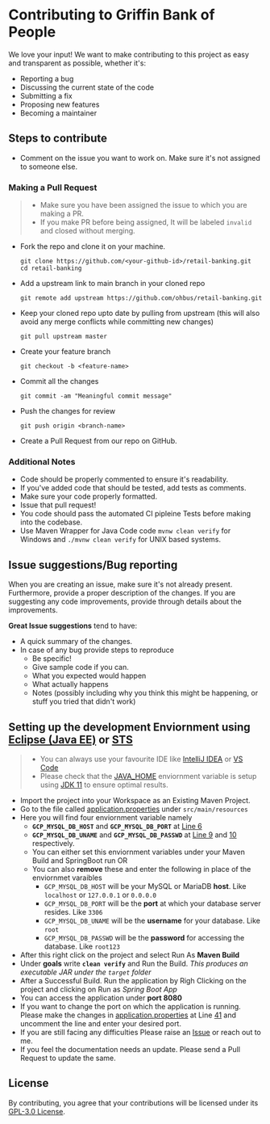 # Contributing to Griffin Bank of People

We love your input! We want to make contributing to this project as easy and transparent as possible, whether it's:

- Reporting a bug
- Discussing the current state of the code
- Submitting a fix
- Proposing new features
- Becoming a maintainer


## Steps to contribute

* Comment on the issue you want to work on. Make sure it's not assigned to someone else.

### Making a Pull Request

> - Make sure you have been assigned the issue to which you are making a PR.
> - If you make PR before being assigned, It will be labeled `invalid` and closed without merging.

* Fork the repo and clone it on your machine.
    ```
    git clone https://github.com/<your-github-id>/retail-banking.git
    cd retail-banking
    ```
* Add a upstream link to main branch in your cloned repo
    ```
    git remote add upstream https://github.com/ohbus/retail-banking.git
    ```
* Keep your cloned repo upto date by pulling from upstream (this will also avoid any merge conflicts while committing new changes)
    ```
    git pull upstream master
    ```
* Create your feature branch
    ```
    git checkout -b <feature-name>
    ```
* Commit all the changes
    ```
    git commit -am "Meaningful commit message"
    ```
* Push the changes for review
    ```
    git push origin <branch-name>
    ```
* Create a Pull Request from our repo on GitHub.

### Additional Notes

* Code should be properly commented to ensure it's readability.
* If you've added code that should be tested, add tests as comments.
* Make sure your code properly formatted.
* Issue that pull request!
* You code should pass the automated CI pipleine Tests before making into the codebase.
* Use Maven Wrapper for Java Code code `mvnw clean verify` for Windows and `./mvnw clean verify` for UNIX based systems.

## Issue suggestions/Bug reporting

When you are creating an issue, make sure it's not already present. Furthermore, provide a proper description of the changes. If you are suggesting any code improvements, provide through details about the improvements.

**Great Issue suggestions** tend to have:

- A quick summary of the changes.
- In case of any bug provide steps to reproduce
  - Be specific!
  - Give sample code if you can.
  - What you expected would happen
  - What actually happens
  - Notes (possibly including why you think this might be happening, or stuff you tried that didn't work)

## Setting up the development Enviornment using [Eclipse (Java EE)](https://www.eclipse.org/downloads/packages/release/2020-09/r/eclipse-ide-enterprise-java-developers) or [STS](https://spring.io/tools)

> - You can always use your favourite IDE like [IntelliJ IDEA](https://www.jetbrains.com/idea/) or [VS Code](https://code.visualstudio.com/)
> - Please check that the [JAVA_HOME](https://docs.oracle.com/cd/E19182-01/821-0917/inst_jdk_javahome_t/index.html) enviornment variable is setup using [JDK 11](https://adoptopenjdk.net/) to ensure optimal results.
- Import the project into your Workspace as an Existing Maven Project.
- Go to the file called [application.properties](https://github.com/ohbus/retail-banking/blob/master/src/main/resources/application.properties) under `src/main/resources`
- Here you will find four enviornment variable namely
    - **`GCP_MYSQL_DB_HOST`** and **`GCP_MYSQL_DB_PORT`** at [Line 6](https://github.com/ohbus/retail-banking/blob/ff51f236a05dbd5e8cdfdbb406ef35550987a5e1/src/main/resources/application.properties#L6)
    - **`GCP_MYSQL_DB_UNAME`** and **`GCP_MYSQL_DB_PASSWD`** at [Line 9](https://github.com/ohbus/retail-banking/blob/ff51f236a05dbd5e8cdfdbb406ef35550987a5e1/src/main/resources/application.properties#L9) and [10](https://github.com/ohbus/retail-banking/blob/ff51f236a05dbd5e8cdfdbb406ef35550987a5e1/src/main/resources/application.properties#L10) respectively.
    - You can either set this enviornment variables under your Maven Build and SpringBoot run OR
    - You can also **remove** these and enter the following in place of the enviornmet varaibles
        - `GCP_MYSQL_DB_HOST` will be your MySQL or MariaDB **host**. Like `localhost` or `127.0.0.1` or `0.0.0.0`
        - `GCP_MYSQL_DB_PORT` will be the **port** at which your database server resides. Like `3306`
        - `GCP_MYSQL_DB_UNAME` will be the **username** for your database. Like `root`
        - `GCP_MYSQL_DB_PASSWD` will be the **password** for accessing the database. Like `root123`
- After this right click on the project and select Run As **Maven Build**
- Under **goals** write **`clean verify`** and Run the Build. _This produces an executable JAR under the `target` folder_
- After a Successful Build. Run the application by Righ Clicking on the project and clicking on Run as *Spring Boot App*
- You can access the application under **port 8080**
- If you want to change the port on which the application is running. Please make the changes in [application.properties](https://github.com/ohbus/retail-banking/blob/master/src/main/resources/application.properties) at Line [41](https://github.com/ohbus/retail-banking/blob/ff51f236a05dbd5e8cdfdbb406ef35550987a5e1/src/main/resources/application.properties#L41) and uncomment the line and enter your desired port.
- If you are still facing any difficulties Please raise an [Issue](https://github.com/ohbus/retail-banking/issues/new/choose) or reach out to me.
- If you feel the documentation needs an update. Please send a Pull Request to update the same.


## License

By contributing, you agree that your contributions will be licensed under its  [GPL-3.0 License](https://github.com/ohbus/retail-banking/blob/master/LICENSE).

